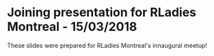 # Joining presentation for RLadies Montreal - 15/03/2018

These slides were prepared for RLadies Montreal's innaugural meetup!